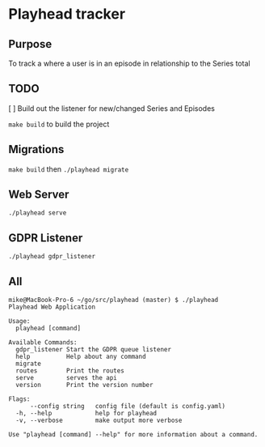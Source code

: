 # Playhead tracker

## Purpose

To track a where a user is in an episode in relationship to the Series total

## TODO 

[ ] Build out the listener for new/changed Series and Episodes    


`make build` to build the project

## Migrations 

`make build` then `./playhead migrate`

## Web Server

`./playhead serve`

## GDPR Listener

`./playhead gdpr_listener`

## All

```
mike@MacBook-Pro-6 ~/go/src/playhead (master) $ ./playhead 
Playhead Web Application

Usage:
  playhead [command]

Available Commands:
  gdpr_listener Start the GDPR queue listener
  help          Help about any command
  migrate       
  routes        Print the routes
  serve         serves the api
  version       Print the version number

Flags:
      --config string   config file (default is config.yaml)
  -h, --help            help for playhead
  -v, --verbose         make output more verbose

Use "playhead [command] --help" for more information about a command.

```


